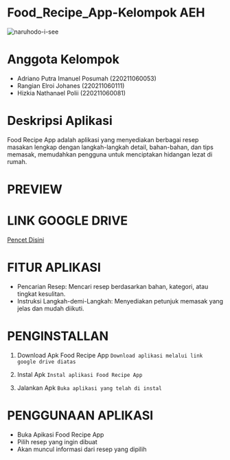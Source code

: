 <h1>Food_Recipe_App-Kelompok AEH</h1>

![naruhodo-i-see](https://github.com/user-attachments/assets/b80b775b-b334-43a6-9792-db764b2c3d12)

<h1>Anggota Kelompok</h1>

- Adriano Putra Imanuel Posumah (220211060053)
- Rangian Elroi Johanes (220211060111)
- Hizkia Nathanael Polii (220211060081)

<h1>Deskripsi Aplikasi</h1>

Food Recipe App adalah aplikasi yang menyediakan berbagai resep masakan lengkap dengan langkah-langkah detail, bahan-bahan, dan tips memasak, memudahkan pengguna untuk menciptakan hidangan lezat di rumah. 

<h1>PREVIEW</h1>



<h1>LINK GOOGLE DRIVE</h1>
<a href="https://drive.google.com/file/d/1ydDfh4VsPNbg5BtV6DEj-TAFvijN6YhT/view?usp=sharing">Pencet Disini</a>

<h1>FITUR APLIKASI</h1>

- Pencarian Resep: Mencari resep berdasarkan bahan, kategori, atau tingkat kesulitan.
- Instruksi Langkah-demi-Langkah: Menyediakan petunjuk memasak yang jelas dan mudah diikuti.

<h1>PENGINSTALLAN</h1>

1.  Download Apk Food Recipe App
  `Download aplikasi melalui link google drive diatas`

2.  Instal Apk
  `Instal aplikasi Food Recipe App`

3. Jalankan Apk
   `Buka aplikasi yang telah di instal`

<h1>PENGGUNAAN APLIKASI</h1>

- Buka Apikasi Food Recipe App
- Pilih resep yang ingin dibuat
- Akan muncul informasi dari resep yang dipilih
